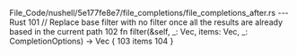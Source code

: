 File_Code/nushell/5e177fe8e7/file_completions/file_completions_after.rs --- Rust
                                                                                                                                                           101     // Replace base filter with no filter once all the results are already based in the current path
                                                                                                                                                           102     fn filter(&self, _: Vec<u8>, items: Vec<Suggestion>, _: CompletionOptions) -> Vec<Suggestion> {
                                                                                                                                                           103         items
                                                                                                                                                           104     }

